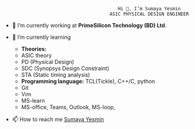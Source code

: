                                               Hi 👋, I’m Sumaya Yesmin
                                           ASIC PHYSICAL DESIGN ENGINEER

- 🔭 I’m currently working at **PrimeSilicon Technology (BD) Ltd**. 
- 🌱 I’m currently learning 
    - **Theories:**
    - ASIC theory
    - PD (Physical Design)
    - SDC (Synopsys Design Constraint)
    - STA (Static timing analysis)
    - **Programming language:** TCL(Tickle), C++/C, python
    - Git
    - Vim
    - MS-learn
    - MS-office, Teams, Outlook, MS-loop,

- 📫 How to reach me [Sumaya Yesmin](mailto:sumaya.yesmin@primesiliconbd.com)

